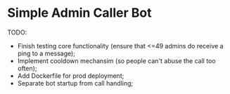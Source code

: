 # Simple Admin Caller Bot

TODO:
- Finish testing core functionality (ensure that <=49 admins do receive a ping to a message);
- Implement cooldown mechansim (so people can't abuse the call too often);
- Add Dockerfile for prod deployment;
- Separate bot startup from call handling;
